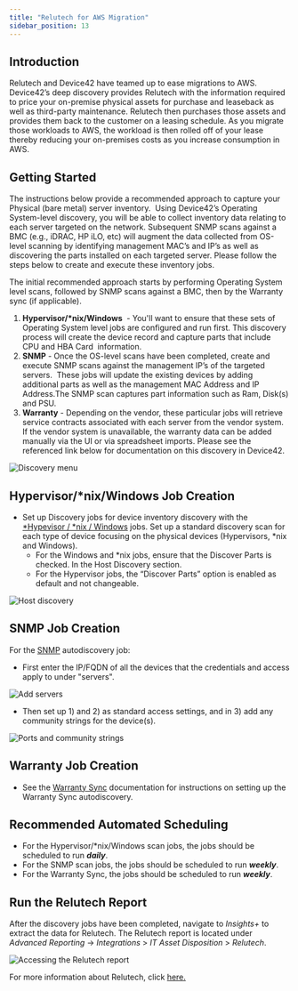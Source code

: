 ```yaml
---
title: "Relutech for AWS Migration"
sidebar_position: 13
---
```


## Introduction

Relutech and Device42 have teamed up to ease migrations to AWS. Device42’s deep discovery provides Relutech with the information required to price your on-premise physical assets for purchase and leaseback as well as third-party maintenance. Relutech then purchases those assets and provides them back to the customer on a leasing schedule. As you migrate those workloads to AWS, the workload is then rolled off of your lease thereby reducing your on-premises costs as you increase consumption in AWS.

## Getting Started

The instructions below provide a recommended approach to capture your Physical (bare metal) server inventory.  Using Device42’s Operating System-level discovery, you will be able to collect inventory data relating to each server targeted on the network. Subsequent SNMP scans against a BMC (e.g., iDRAC, HP iLO, etc) will augment the data collected from OS-level scanning by identifying management MAC’s and IP’s as well as discovering the parts installed on each targeted server. Please follow the steps below to create and execute these inventory jobs.

The initial recommended approach starts by performing Operating System level scans, followed by SNMP scans against a BMC, then by the Warranty sync (if applicable).

1. **Hypervisor/\*nix/Windows**  - You'll want to ensure that these sets of Operating System level jobs are configured and run first. This discovery process will create the device record and capture parts that include  CPU and HBA Card  information.
2. **SNMP** - Once the OS-level scans have been completed, create and execute SNMP scans against the management IP’s of the targeted servers.  These jobs will update the existing devices by adding additional parts as well as the management MAC Address and IP Address.The SNMP scan captures part information such as Ram, Disk(s) and PSU.
3. **Warranty** - Depending on the vendor, these particular jobs will retrieve service contracts associated with each server from the vendor system. If the vendor system is unavailable, the warranty data can be added manually via the UI or via spreadsheet imports. Please see the referenced link below for documentation on this discovery in Device42.

![Discovery menu](/assets/images/relu-discovery-menu.png)


## Hypervisor/\*nix/Windows Job Creation

- Set up Discovery jobs for device inventory discovery with the [\*Hypevisor / \*nix / Windows](auto-discovery/linux-unix-server-auto-discovery.md) jobs. Set up a standard discovery scan for each type of device focusing on the physical devices (Hypervisors, \*nix and Windows).
    - For the Windows and \*nix jobs, ensure that the Discover Parts is checked. In the Host Discovery section.
    - For the Hypervisor jobs, the “Discover Parts” option is enabled as default and not changeable.

![Host discovery](/assets/images/relu-host-discovery.png)

## SNMP Job Creation



For the [SNMP](auto-discovery/storage-arrays-autodiscovery/snmp-san-server-auto-discovery.md) autodiscovery job:

- First enter the IP/FQDN of all the devices that the credentials and access apply to under "servers".

![Add servers](/assets/images/relu-snmp-servers.png)

- Then set up 1) and 2) as standard access settings, and in 3) add any community strings for the device(s).

![Ports and community strings](/assets/images/relu-port-community-strings-light.png)

## Warranty Job Creation

- See the [Warranty Sync](auto-discovery/warranty-autodiscovery.md) documentation for instructions on setting up the Warranty Sync autodiscovery.

## Recommended Automated Scheduling

- For the Hypervisor/\*nix/Windows scan jobs, the jobs should be scheduled to run **_daily_**.
- For the SNMP scan jobs, the jobs should be scheduled to run **_weekly_**.
- For the Warranty Sync, the jobs should be scheduled to run **_weekly_**.

## Run the Relutech Report

After the discovery jobs have been completed, navigate to _Insights+_ to extract the data for Relutech. The Relutech report is located under _Advanced Reporting_  -> _Integrations_ > _IT Asset Disposition_ > _Relutech_. 

![Accessing the Relutech report](/assets/images/relu-relutech-insights.png)

For more information about Relutech, click [here.](https://relutech.com/request-a-quote/)
